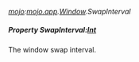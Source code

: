 _[mojo](../../modules/mojo/mojo-module.md):[mojo.app](../../modules/mojo/mojo-app.md).[Window](../../modules/mojo/mojo-app-window.md).SwapInterval_
##### Property SwapInterval:[Int](../../modules/wonkey/wonkey-types-int.md)
The window swap interval.
